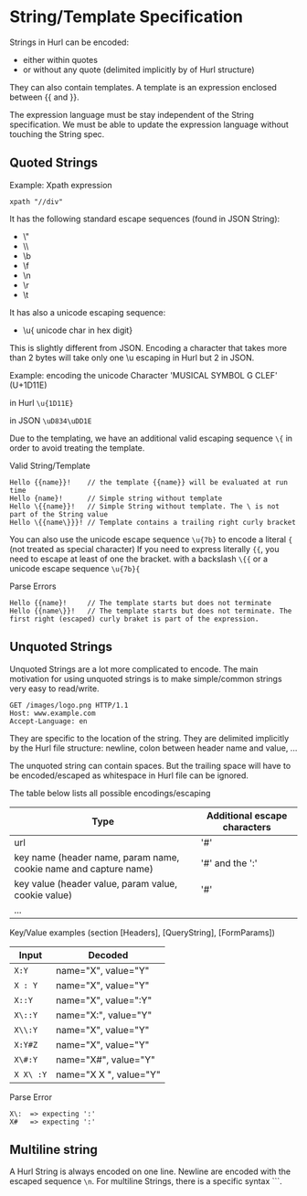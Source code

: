# String/Template Specification

Strings in Hurl can be encoded:
- either within quotes
- or without any quote (delimited implicitly by of Hurl structure)

They can also contain templates. A template is an expression enclosed between  {{ and }}.

The expression language must be stay independent of the String specification.
We must be able to update the expression language without touching the String spec.



## Quoted Strings

Example: Xpath expression

```xpath "//div"```

It has the following standard escape sequences (found in JSON String):
- \\"
- \\\
- \\b
- \\f
- \\n
- \\r
- \\t
  
It has also a unicode escaping sequence:
- \\u{ unicode char in hex digit}

This is slightly different from JSON. 
Encoding a character that takes more than 2 bytes will take only one \u escaping in Hurl but 2 in JSON.

Example: encoding the unicode Character 'MUSICAL SYMBOL G CLEF' (U+1D11E)

in Hurl
```\u{1D11E}```

in JSON
```\uD834\uDD1E```

Due to the templating, we have an additional valid escaping sequence `\{` in order to avoid treating the template.

Valid String/Template
```
Hello {{name}}!    // the template {{name}} will be evaluated at run time
Hello {name}!      // Simple string without template
Hello \{{name}}!   // Simple String without template. The \ is not part of the String value
Hello \{{name\}}}! // Template contains a trailing right curly bracket
```

You can also use the unicode escape sequence `\u{7b}` to encode a literal `{` (not treated as special character)
If you need to express literally `{{`, you need to escape at least of one the bracket.
with a backslash `\{{` or a unicode escape sequence `\u{7b}{`

Parse Errors
```
Hello {{name}!     // The template starts but does not terminate
Hello {{name\}}!   // The template starts but does not terminate. The first right (escaped) curly braket is part of the expression.
```




## Unquoted Strings

Unquoted Strings are a lot more complicated to encode.
The main motivation for using unquoted strings is to make simple/common strings very easy to read/write.

```
GET /images/logo.png HTTP/1.1
Host: www.example.com
Accept-Language: en
```

They are specific to the location of the string.
They are delimited implicitly by the Hurl file structure: newline, colon between header name and value, ...

The unquoted string can contain spaces. 
But the trailing space will have to be encoded/escaped as whitespace in Hurl file can be ignored.

The table below lists all possible encodings/escaping

| Type                                                             |  Additional escape characters  |
|------------------------------------------------------------------|--------------------------------|
| url                                                              | '#'                            |
| key name (header name, param name, cookie name and capture name) | '#' and the ':'                |
| key value (header value, param value, cookie value)              | '#'                            |
|...

Key/Value examples (section [Headers], [QueryString], [FormParams])

| Input     | Decoded                 |
|-----------|-------------------------|
|`X:Y`      | name="X", value="Y"     |
|`X : Y`    | name="X", value="Y"     |
|`X::Y`     | name="X", value=":Y"    |
|`X\::Y`    | name="X:", value="Y"    |
|`X\\:Y`    | name="X\", value="Y"    |
|`X:Y#Z`    | name="X", value="Y"     |
|`X\#:Y`    | name="X#", value="Y"    |
|`X X\ :Y`  | name="X X ", value="Y"  |

Parse Error
```
X\:  => expecting ':'
X#   => expecting ':'
```

## Multiline string

A Hurl String is always encoded on one line. Newline are encoded with the escaped sequence `\n`.
For multiline Strings, there is a specific syntax ```.
